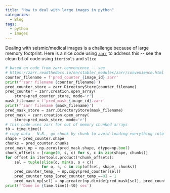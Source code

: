 ```yaml
---
title: "How to deal with large images in python"
categories:
  - Blog
tags:
  - python
  - images
---
```


Dealing with seismic/medical images is a challenge because of large memory footprint. Here is a nice code using [`zarr`](https://zarr.readthedocs.io/en/stable/) to address this -- see the clean bit of code using `itertools` and `slice`

```python
# based on code from zarr.convenience -- see
# https://zarr.readthedocs.io/en/stable/_modules/zarr/convenience.html
counter_filename = f'pred_counter_{image_id}.zarr'
print(f'zarr filename {counter_filename}')
pred_counter_store = zarr.DirectoryStore(counter_filename)
pred_counter = zarr.creation.open_array(
    store=pred_counter_store, mode='r')
mask_filename = f'pred_mask_{image_id}.zarr'
print(f'zarr filename {mask_filename}')
pred_mask_store = zarr.DirectoryStore(mask_filename)
pred_mask = zarr.creation.open_array(
    store=pred_mask_store, mode='r')
# this code uses zarr for out of memory chunked arrays
t0 = time.time()
# copy data - N.B., go chunk by chunk to avoid loading everything into memory
shape = pred_counter.shape
chunks = pred_counter.chunks
pred_mask_np = np.zeros(pred_mask.shape, dtype=np.bool)
chunk_offsets = [range(0, s, c) for s, c in zip(shape, chunks)]
for offset in itertools.product(*chunk_offsets):
    sel = tuple(slice(o, min(s, o + c))
                for o, s, c in zip(offset, shape, chunks))
    pred_counter_temp_ = np.copy(pred_counter[sel])
    pred_counter_temp_[pred_counter_temp_==0] = 1
    pred_mask_np[sel] = np.greater(np.divide(pred_mask[sel], pred_counter_temp_), 0.5)
print(f'Done in {time.time()-t0} sec')

```
